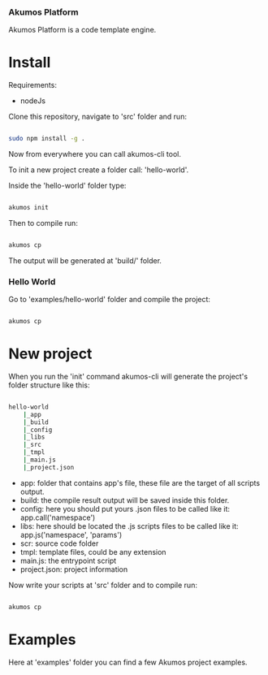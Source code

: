 ### Akumos Platform

Akumos Platform is a code template engine. 

# Install

Requirements:

- nodeJs

Clone this repository, navigate to 'src' folder and run:

```bash

sudo npm install -g .

```

Now from everywhere you can call akumos-cli tool. 

To init a new project create a folder call: 'hello-world'. 

Inside the 'hello-world' folder type:

```bash

akumos init

```

Then to compile run:

```bash

akumos cp

```

The output will be generated at 'build/' folder.

### Hello World

Go to 'examples/hello-world' folder and compile the project:

```bash

akumos cp

```

# New project

When you run the 'init' command akumos-cli will generate the project's folder structure like this:

```bash

hello-world
    |_app
    |_build
    |_config
    |_libs
    |_src
    |_tmpl
    |_main.js
    |_project.json

```
- app: folder that contains app's file, these file are the target of all scripts output.
- build: the compile result output will be saved inside this folder.
- config: here you should put yours .json files to be called like it: app.call('namespace')
- libs: here should be located the .js scripts files to be called like it: app.js('namespace', 'params')
- scr: source code folder
- tmpl: template files, could be any extension
- main.js: the entrypoint script
- project.json: project information

Now write your scripts at 'src' folder and to compile run:

```bash

akumos cp

```

# Examples

Here at 'examples' folder you can find a few Akumos project examples.

